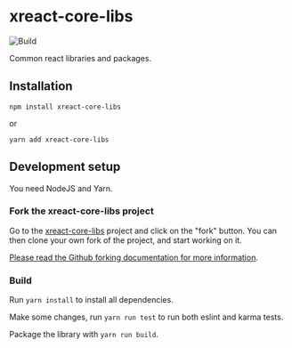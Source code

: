 # xreact-core-libs

![Build](https://github.com/starvn/xreact-core-libs/actions/workflows/ci.yml/badge.svg)

Common react libraries and packages.

## Installation

```
npm install xreact-core-libs
```

or

```
yarn add xreact-core-libs
```

## Development setup
You need NodeJS and Yarn.

### Fork the xreact-core-libs project
Go to the [xreact-core-libs](https://github.com/starvn/xreact-core-libs) project and click on the "fork" button. You can then clone your own fork of the project, and start working on it.

[Please read the Github forking documentation for more information](https://help.github.com/articles/fork-a-repo).

### Build

Run `yarn install` to install all dependencies.

Make some changes, run `yarn run test` to run both eslint and karma tests.

Package the library with `yarn run build`.

